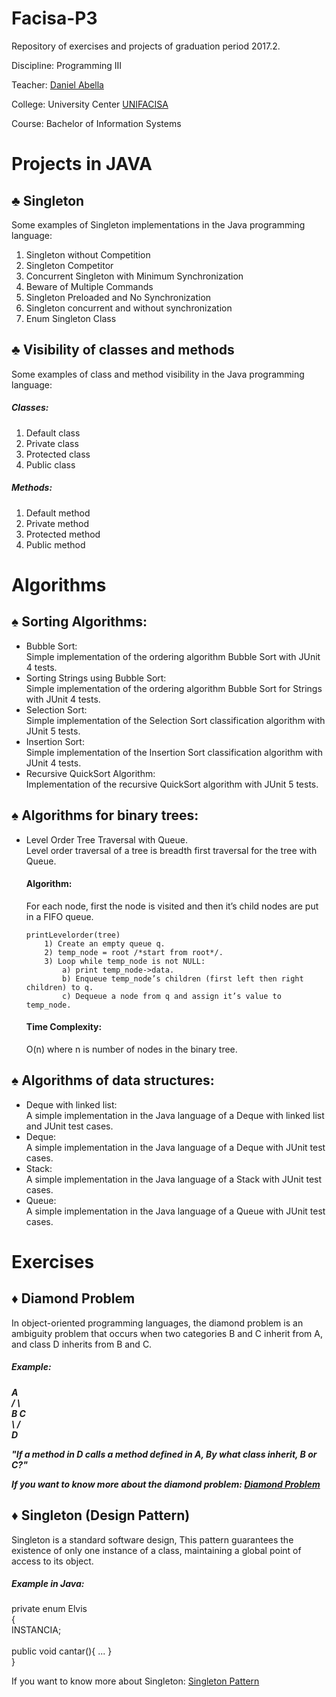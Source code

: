 # Facisa-P3

Repository of exercises and projects of graduation period 2017.2.

Discipline: Programming III

Teacher: [Daniel Abella](https://github.com/daniel-abella)

College: University Center [UNIFACISA](http://www.cesed.br/portal/)

Course: Bachelor of Information Systems


# Projects in JAVA

<h2> ♣ Singleton </h2>
    <dt> Some examples of Singleton implementations in the Java programming language: </dt>
		<ol>
			<li> Singleton without Competition </li>
			<li> Singleton Competitor </li>
			<li> Concurrent Singleton with Minimum Synchronization </li>
			<li> Beware of Multiple Commands </li>
			<li> Singleton Preloaded and No Synchronization </li>
			<li> Singleton concurrent and without synchronization </li>
			<li> Enum Singleton Class </li>
		</ol>

<h2> ♣ Visibility of classes and methods </h2>
 	<dt> Some examples of class and method visibility in the Java programming language: </dt>
 		<h5> Classes: </h5>
 			<ol>
				<li> Default class </li>
				<li> Private class </li>
				<li> Protected class </li>
				<li> Public class </li>
			</ol>	
		<h5> Methods: </h5>
 			<ol>
				<li> Default method </li>
				<li> Private method </li>
				<li> Protected method </li>
				<li> Public method </li>
			</ol>

# Algorithms

<h2> ♠ Sorting Algorithms: </h2>

<ul>
	<li> Bubble Sort: </li>
		<dt> Simple implementation of the ordering algorithm Bubble Sort with JUnit 4 tests. </dt>
	<li> Sorting Strings using Bubble Sort: </li>
		<dt> Simple implementation of the ordering algorithm Bubble Sort for Strings with JUnit 4 tests. </dt>
	<li> Selection Sort: </li>
		<dt> Simple implementation of the Selection Sort classification algorithm with JUnit 5 tests. </dt>
	<li> Insertion Sort: </li>
		<dt> Simple implementation of the Insertion Sort classification algorithm with JUnit 4 tests. </dt>
	<li> Recursive QuickSort Algorithm: </li>
		<dt> Implementation of the recursive QuickSort algorithm with JUnit 5 tests. </dt>
</ul>

<h2> ♠ Algorithms for binary trees: </h2>

<ul>
<li> Level Order Tree Traversal with Queue. </li>
	<dt> Level order traversal of a tree is breadth first traversal for the tree with Queue. </dt>


<h4> Algorithm: </h4>
	<dt> For each node, first the node is visited and then it’s child nodes are put in a FIFO queue. </dt>
	
	printLevelorder(tree)
		1) Create an empty queue q.
		2) temp_node = root /*start from root*/.
		3) Loop while temp_node is not NULL:
			a) print temp_node->data.
			b) Enqueue temp_node’s children (first left then right children) to q.
			c) Dequeue a node from q and assign it’s value to temp_node.
		   
<h4> Time Complexity: </h4> 
	<dt> O(n) where n is number of nodes in the binary tree. </dt>
	
</ul>

<h2> ♠ Algorithms of data structures: </h2>

<ul>
<li> Deque with linked list: </li>
	<dt> A simple implementation in the Java language of a Deque with linked list and JUnit test cases. </dt>
	
<li> Deque: </li>
	<dt> A simple implementation in the Java language of a Deque with JUnit test cases. </dt>
	
<li> Stack: </li>
	<dt> A simple implementation in the Java language of a Stack with JUnit test cases. </dt>

<li> Queue: </li>
	<dt> A simple implementation in the Java language of a Queue with JUnit test cases. </dt>
</ul>

# Exercises

<h2> ♦ Diamond Problem </h2>
	<dt> In object-oriented programming languages, the diamond problem is an ambiguity problem that occurs when two categories B and 	      C inherit from A, and class D inherits from B and C. 
	</dt>
	
<h5> Example: <h5>
	<dt>  		 A <br>
	    		/ \ <br>
	   	       B   C <br>
	    		\ / <br>
	      		 D <br>
	</dt>
	<p><i><dt> "If a method in D calls a method defined in A, By what class inherit, B or C?" </dt></i></p>
	
If you want to know more about the diamond problem: [Diamond Problem](https://es.wikipedia.org/wiki/Problema_del_diamante) 

	
<h2> ♦ Singleton (Design Pattern) </h2>
	<dt> Singleton is a standard software design, This pattern guarantees the existence of only one instance of a class, maintaining 	      a global point of access to its object.
	</dt>
	
<h5> Example in Java: </h5>
	private enum Elvis <br>
  	{ <br>
      	       INSTANCIA; <br>
  			<br>
      	       public void cantar(){ ... } <br>
  	} <br>

If you want to know more about Singleton: [Singleton Pattern](https://en.wikipedia.org/wiki/Singleton_pattern)

